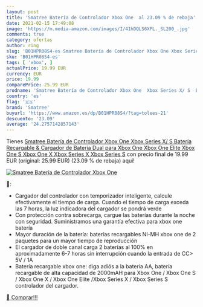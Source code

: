 ```yaml
---
layout: post
title: 'Smatree Batería de Controlador Xbox One  al 23.09 % de rebaja'
date: 2021-02-15 17:49:08
image: 'https://m.media-amazon.com/images/I/41hDQLS6XPL._SL200_.jpg'
comments: true
category: ofertas
author: ring
slug: 'B01HPR08S4-es Smatree Batería de Controlador Xbox One Xbox Series X/ S...'
sku: 'B01HPR08S4-es'
tags: [ 'xbox', ]
actualPrice: 19.99 EUR
currency: EUR
price: 19.99
comparePrice: 25.99 EUR
prodname: 'Smatree Batería de Controlador Xbox One  Xbox Series X/ S  Batería Recargable & Cargador de Batería Dual para Xbox One  Xbox One Elite  Xbox One S  Xbox One X  Xbox Series X  Xbox Series S'
country: 'es'
flag: '🇪🇸'
brand: 'Smatree'
buyurl: 'https://www.amazon.es/dp/B01HPR08S4/?tag=tolees-21'
descuento: '23.09'
average: '24.2757142857143'
---
```


Tienes [Smatree Batería de Controlador Xbox One  Xbox Series X/ S  Batería Recargable & Cargador de Batería Dual para Xbox One  Xbox One Elite  Xbox One S  Xbox One X  Xbox Series X  Xbox Series S](https://www.amazon.es/dp/B01HPR08S4/?tag=tolees-21) con precio final de  19.99 EUR (original: 25.99 EUR) (23.09 %  de rebaja) aqui!

[![Smatree Batería de Controlador Xbox One ](https://m.media-amazon.com/images/I/41hDQLS6XPL._SL200_.jpg)](https://www.amazon.es/dp/B01HPR08S4/?tag=tolees-21)

🔎:

- Cargador del controlador con temporizador inteligente, calcule efectivamente el tiempo de carga. Cuando el tiempo de carga exceda las 7 horas, la luz indicadora del cargador se pondrá verde
- Con protección contra sobrecarga, cargue las baterías durante la noche con seguridad. Suministramos una garantía efectiva para xbox one batería
- Mayor duración de la batería: baterías recargables NI-MH xbox one de 2 paquetes para un mayor tiempo de reproducción
- El cargador de doble canal carga 2 baterías al 100% en aproximadamente 6-7 horas sin interrupción cuando la entrada de CC> 5V / 1A
- Batería recargable xbox one: diga adiós a la batería AA, batería recargable de alta capacidad de 2000mAH para Xbox One / Xbox One S / Xbox One X / Xbox One Elite /Xbox Series X / Xbox Series S controlador del cargador.

[🛒 Comprar!!!](https://www.amazon.es/dp/B01HPR08S4/?tag=tolees-21)
